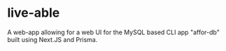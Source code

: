 # live-able
A web-app allowing for a web UI for the MySQL based CLI app "affor-db" built using Next.JS and Prisma.
